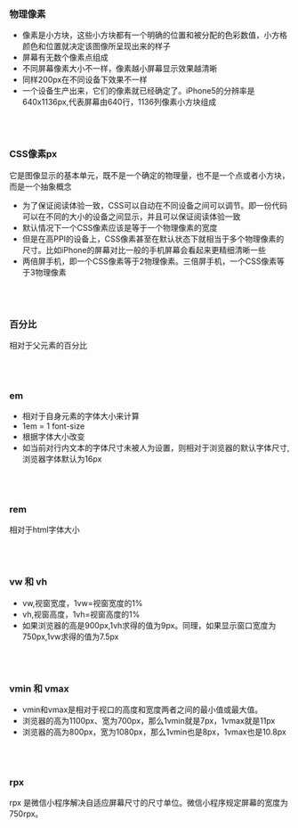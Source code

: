 ### 物理像素
 
- 像素是小方块，这些小方块都有一个明确的位置和被分配的色彩数值，小方格颜色和位置就决定该图像所呈现出来的样子
- 屏幕有无数个像素点组成
- 不同屏幕像素大小不一样，像素越小屏幕显示效果越清晰
- 同样200px在不同设备下效果不一样
- 一个设备生产出来，它们的像素就已经确定了。iPhone5的分辨率是640x1136px,代表屏幕由640行，1136列像素小方块组成

<br>

<br>

### CSS像素px

它是图像显示的基本单元，既不是一个确定的物理量，也不是一个点或者小方块，而是一个抽象概念

- 为了保证阅读体验一致，CSS可以自动在不同设备之间可以调节。即一份代码可以在不同的大小的设备之间显示，并且可以保证阅读体验一致
- 默认情况下一个CSS像素应该是等于一个物理像素的宽度
- 但是在高PPI的设备上，CSS像素甚至在默认状态下就相当于多个物理像素的尺寸。比如iPhone的屏幕对比一般的手机屏幕会看起来更精细清晰一些
- 两倍屏手机，即一个CSS像素等于2物理像素。三倍屏手机，一个CSS像素等于3物理像素


<br>

<br>

### 百分比

相对于父元素的百分比

<br>

<br>

### em

- 相对于自身元素的字体大小来计算
- 1em = 1 font-size
- 根据字体大小改变
- 如当前对行内文本的字体尺寸未被人为设置，则相对于浏览器的默认字体尺寸,浏览器字体默认为16px

<br>

<br>


### rem

相对于html字体大小

<br>

<br>

### vw 和 vh

- vw,视窗宽度，1vw=视窗宽度的1%
- vh,视窗高度，1vh=视窗高度的1%
- 如果浏览器的高是900px,1vh求得的值为9px。同理，如果显示窗口宽度为750px,1vw求得的值为7.5px

<br>

<br>

### vmin 和 vmax

- vmin和vmax是相对于视口的高度和宽度两者之间的最小值或最大值。
- 浏览器的高为1100px、宽为700px，那么1vmin就是7px，1vmax就是11px
- 浏览器的高为800px，宽为1080px，那么1vmin也是8px，1vmax也是10.8px

<br>

<br>

### rpx

rpx 是微信小程序解决自适应屏幕尺寸的尺寸单位。微信小程序规定屏幕的宽度为750rpx。




